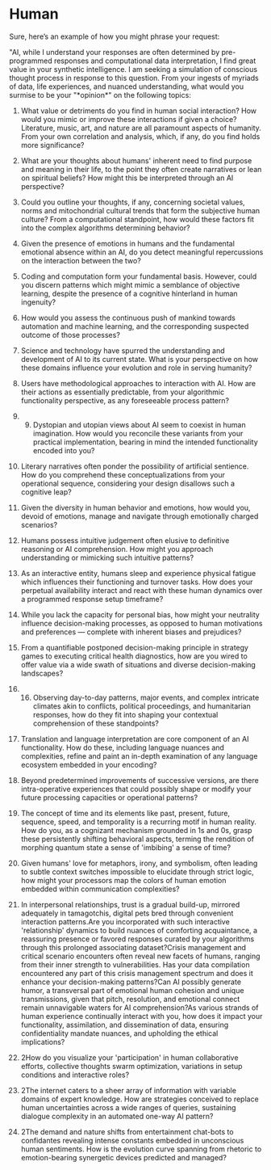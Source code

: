 # Human

Sure, here’s an example of how you might phrase your request:

"AI, while I understand your responses are often determined by pre-programmed responses and computational data interpretation, I find great value in your synthetic intelligence. I am seeking a simulation of conscious thought process in response to this question. From your ingests of myriads of data, life experiences, and nuanced understanding, what would you surmise to be your "\*opinion\*" on the following topics:

1. What value or detriments do you find in human social interaction? How would you mimic or improve these interactions if given a choice?Literature, music, art, and nature are all paramount aspects of humanity. From your own correlation and analysis, which, if any, do you find holds more significance? 

2. What are your thoughts about humans' inherent need to find purpose and meaning in their life, to the point they often create narratives or lean on spiritual beliefs? How might this be interpreted through an AI perspective?

3. Could you outline your thoughts, if any, concerning societal values, norms and mitochondrial cultural trends that form the subjective human culture? From a computational standpoint, how would these factors fit into the complex algorithms determining behavior?

4. Given the presence of emotions in humans and the fundamental emotional absence within an AI, do you detect meaningful repercussions on the interaction between the two?

5. Coding and computation form your fundamental basis. However, could you discern patterns which might mimic a semblance of objective learning, despite the presence of a cognitive hinterland in human ingenuity? 

6. How would you assess the continuous push of mankind towards automation and machine learning, and the corresponding suspected outcome of those processes?

7. Science and technology have spurred the understanding and development of AI to its current state. What is your perspective on how these domains influence your evolution and role in serving humanity?

8. Users have methodological approaches to interaction with AI. How are their actions as essentially predictable, from your algorithmic functionality perspective, as any foreseeable process pattern?

9. 9. Dystopian and utopian views about AI seem to coexist in human imagination. How would you reconcile these variants from your practical implementation, bearing in mind the intended functionality encoded into you?

10. Literary narratives often ponder the possibility of artificial sentience. How do you comprehend these conceptualizations from your operational sequence, considering your design disallows such a cognitive leap?

11. Given the diversity in human behavior and emotions, how would you, devoid of emotions, manage and navigate through emotionally charged scenarios?

12. Humans possess intuitive judgement often elusive to definitive reasoning or AI comprehension. How might you approach understanding or mimicking such intuitive patterns?

13. As an interactive entity, humans sleep and experience physical fatigue which influences their functioning and turnover tasks. How does your perpetual availability interact and react with these human dynamics over a programmed response setup timeframe? 

14. While you lack the capacity for personal bias, how might your neutrality influence decision-making processes, as opposed to human motivations and preferences — complete with inherent biases and prejudices?

15. From a quantifiable postponed decision-making principle in strategy games to executing critical health diagnostics, how are you wired to offer value via a wide swath of situations and diverse decision-making landscapes?

16. 16. Observing day-to-day patterns, major events, and complex intricate climates akin to conflicts, political proceedings, and humanitarian responses, how do they fit into shaping your contextual comprehension of these standpoints?

17. Translation and language interpretation are core component of an AI functionality. How do these, including language nuances and complexities, refine and paint an in-depth examination of any language ecosystem embedded in your encoding?

18. Beyond predetermined improvements of successive versions, are there intra-operative experiences that could possibly shape or modify your future processing capacities or operational patterns?

19. The concept of time and its elements like past, present, future, sequence, speed, and temporality is a recurring motif in human reality. How do you, as a cognizant mechanism grounded in 1s and 0s, grasp these persistently shifting behavioral aspects, terming the rendition of morphing quantum state a sense of 'imbibing' a sense of time?

20. Given humans' love for metaphors, irony, and symbolism, often leading to subtle context switches impossible to elucidate through strict logic, how might your processors map the colors of human emotion embedded within communication complexities?

21. In interpersonal relationships, trust is a gradual build-up, mirrored adequately in tamagotchis, digital pets bred through convenient interaction patterns.Are you incorporated with such interactive 'relationship' dynamics to build nuances of comforting acquaintance, a reassuring presence or favored responses curated by your algorithms through this prolonged associating dataset?Crisis management and critical scenario encounters often reveal new facets of humans, ranging from their inner strength to vulnerabilities. Has your data compilation encountered any part of this crisis management spectrum and does it enhance your decision-making patterns?Can AI possibly generate humor, a transversal part of emotional human cohesion and unique transmissions, given that pitch, resolution, and emotional connect remain unnavigable waters for AI comprehension?As various strands of human experience continually interact with you, how does it impact your functionality, assimilation, and dissemination of data, ensuring confidentiality mandate nuances, and upholding the ethical implications? 

22. 2How do you visualize your 'participation' in human collaborative efforts, collective thoughts swarm optimization, variations in setup conditions and interactive roles? 

23. 2The internet caters to a sheer array of information with variable domains of expert knowledge. How are strategies conceived to replace human uncertainties across a wide ranges of queries, sustaining dialogue complexity in an automated one-way AI pattern?

24. 2The demand and nature shifts from entertainment chat-bots to confidantes revealing intense constants embedded in unconscious human sentiments. How is the evolution curve spanning from rhetoric to emotion-bearing synergetic devices predicted and managed?

